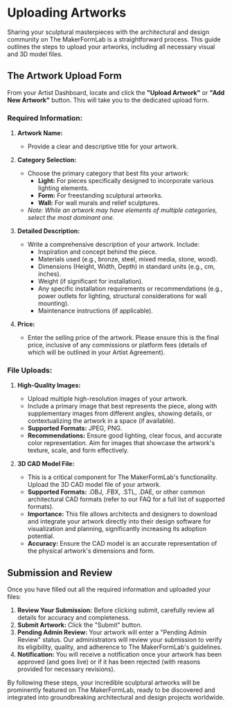 # Uploading Artworks

Sharing your sculptural masterpieces with the architectural and design community on The MakerFormLab is a straightforward process. This guide outlines the steps to upload your artworks, including all necessary visual and 3D model files.

## The Artwork Upload Form

From your Artist Dashboard, locate and click the **"Upload Artwork"** or **"Add New Artwork"** button. This will take you to the dedicated upload form.

### Required Information:

1.  **Artwork Name:**
    * Provide a clear and descriptive title for your artwork.

2.  **Category Selection:**
    * Choose the primary category that best fits your artwork:
        * **Light:** For pieces specifically designed to incorporate various lighting elements.
        * **Form:** For freestanding sculptural artworks.
        * **Wall:** For wall murals and relief sculptures.
    * *Note: While an artwork may have elements of multiple categories, select the most dominant one.*

3.  **Detailed Description:**
    * Write a comprehensive description of your artwork. Include:
        * Inspiration and concept behind the piece.
        * Materials used (e.g., bronze, steel, mixed media, stone, wood).
        * Dimensions (Height, Width, Depth) in standard units (e.g., cm, inches).
        * Weight (if significant for installation).
        * Any specific installation requirements or recommendations (e.g., power outlets for lighting, structural considerations for wall mounting).
        * Maintenance instructions (if applicable).

4.  **Price:**
    * Enter the selling price of the artwork. Please ensure this is the final price, inclusive of any commissions or platform fees (details of which will be outlined in your Artist Agreement).

### File Uploads:

1.  **High-Quality Images:**
    * Upload multiple high-resolution images of your artwork.
    * Include a primary image that best represents the piece, along with supplementary images from different angles, showing details, or contextualizing the artwork in a space (if available).
    * **Supported Formats:** JPEG, PNG.
    * **Recommendations:** Ensure good lighting, clear focus, and accurate color representation. Aim for images that showcase the artwork's texture, scale, and form effectively.

2.  **3D CAD Model File:**
    * This is a critical component for The MakerFormLab's functionality. Upload the 3D CAD model file of your artwork.
    * **Supported Formats:** .OBJ, .FBX, .STL, .DAE, or other common architectural CAD formats (refer to our FAQ for a full list of supported formats).
    * **Importance:** This file allows architects and designers to download and integrate your artwork directly into their design software for visualization and planning, significantly increasing its adoption potential.
    * **Accuracy:** Ensure the CAD model is an accurate representation of the physical artwork's dimensions and form.

## Submission and Review

Once you have filled out all the required information and uploaded your files:

1.  **Review Your Submission:** Before clicking submit, carefully review all details for accuracy and completeness.
2.  **Submit Artwork:** Click the "Submit" button.
3.  **Pending Admin Review:** Your artwork will enter a "Pending Admin Review" status. Our administrators will review your submission to verify its eligibility, quality, and adherence to The MakerFormLab's guidelines.
4.  **Notification:** You will receive a notification once your artwork has been approved (and goes live) or if it has been rejected (with reasons provided for necessary revisions).

By following these steps, your incredible sculptural artworks will be prominently featured on The MakerFormLab, ready to be discovered and integrated into groundbreaking architectural and design projects worldwide.